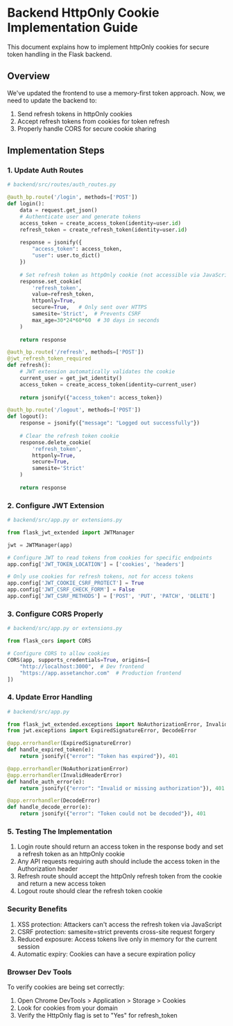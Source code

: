 # Backend HttpOnly Cookie Implementation Guide

This document explains how to implement httpOnly cookies for secure token handling in the Flask backend.

## Overview

We've updated the frontend to use a memory-first token approach. Now, we need to update the backend to:
1. Send refresh tokens in httpOnly cookies
2. Accept refresh tokens from cookies for token refresh
3. Properly handle CORS for secure cookie sharing

## Implementation Steps

### 1. Update Auth Routes

```python
# backend/src/routes/auth_routes.py

@auth_bp.route('/login', methods=['POST'])
def login():
    data = request.get_json()
    # Authenticate user and generate tokens
    access_token = create_access_token(identity=user.id)
    refresh_token = create_refresh_token(identity=user.id)
    
    response = jsonify({
        "access_token": access_token,
        "user": user.to_dict()
    })
    
    # Set refresh token as httpOnly cookie (not accessible via JavaScript)
    response.set_cookie(
        'refresh_token',
        value=refresh_token,
        httponly=True,
        secure=True,   # Only sent over HTTPS
        samesite='Strict',  # Prevents CSRF
        max_age=30*24*60*60  # 30 days in seconds
    )
    
    return response

@auth_bp.route('/refresh', methods=['POST'])
@jwt_refresh_token_required
def refresh():
    # JWT extension automatically validates the cookie
    current_user = get_jwt_identity()
    access_token = create_access_token(identity=current_user)
    
    return jsonify({"access_token": access_token})

@auth_bp.route('/logout', methods=['POST'])
def logout():
    response = jsonify({"message": "Logged out successfully"})
    
    # Clear the refresh token cookie
    response.delete_cookie(
        'refresh_token',
        httponly=True,
        secure=True,
        samesite='Strict'
    )
    
    return response
```

### 2. Configure JWT Extension

```python
# backend/src/app.py or extensions.py

from flask_jwt_extended import JWTManager

jwt = JWTManager(app)

# Configure JWT to read tokens from cookies for specific endpoints
app.config['JWT_TOKEN_LOCATION'] = ['cookies', 'headers']

# Only use cookies for refresh tokens, not for access tokens
app.config['JWT_COOKIE_CSRF_PROTECT'] = True
app.config['JWT_CSRF_CHECK_FORM'] = False
app.config['JWT_CSRF_METHODS'] = ['POST', 'PUT', 'PATCH', 'DELETE']
```

### 3. Configure CORS Properly

```python
# backend/src/app.py or extensions.py

from flask_cors import CORS

# Configure CORS to allow cookies
CORS(app, supports_credentials=True, origins=[
    "http://localhost:3000",  # Dev frontend
    "https://app.assetanchor.com"  # Production frontend
])
```

### 4. Update Error Handling

```python
# backend/src/app.py

from flask_jwt_extended.exceptions import NoAuthorizationError, InvalidHeaderError
from jwt.exceptions import ExpiredSignatureError, DecodeError

@app.errorhandler(ExpiredSignatureError)
def handle_expired_token(e):
    return jsonify({"error": "Token has expired"}), 401

@app.errorhandler(NoAuthorizationError)
@app.errorhandler(InvalidHeaderError)
def handle_auth_error(e):
    return jsonify({"error": "Invalid or missing authorization"}), 401

@app.errorhandler(DecodeError)
def handle_decode_error(e):
    return jsonify({"error": "Token could not be decoded"}), 401
```

### 5. Testing The Implementation

1. Login route should return an access token in the response body and set a refresh token as an httpOnly cookie
2. Any API requests requiring auth should include the access token in the Authorization header
3. Refresh route should accept the httpOnly refresh token from the cookie and return a new access token
4. Logout route should clear the refresh token cookie

### Security Benefits

1. XSS protection: Attackers can't access the refresh token via JavaScript
2. CSRF protection: samesite=strict prevents cross-site request forgery
3. Reduced exposure: Access tokens live only in memory for the current session
4. Automatic expiry: Cookies can have a secure expiration policy

### Browser Dev Tools

To verify cookies are being set correctly:
1. Open Chrome DevTools > Application > Storage > Cookies
2. Look for cookies from your domain
3. Verify the HttpOnly flag is set to "Yes" for refresh_token
